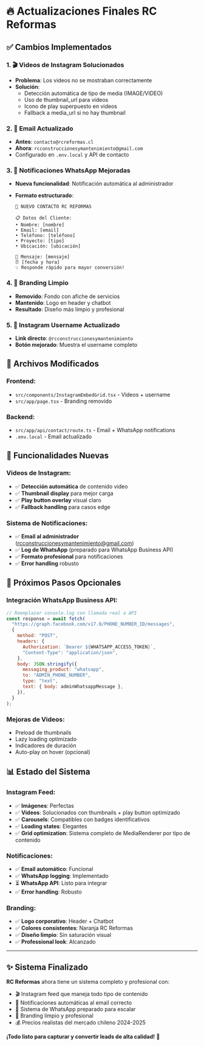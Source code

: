 # 🔥 Actualizaciones Finales RC Reformas

## ✅ Cambios Implementados

### 1. 🎬 Videos de Instagram Solucionados

- **Problema**: Los videos no se mostraban correctamente
- **Solución**:
  - Detección automática de tipo de media (IMAGE/VIDEO)
  - Uso de thumbnail_url para videos
  - Icono de play superpuesto en videos
  - Fallback a media_url si no hay thumbnail

### 2. 📧 Email Actualizado

- **Antes**: `contacto@rcreformas.cl`
- **Ahora**: `rcconstruccionesymantenimiento@gmail.com`
- Configurado en `.env.local` y API de contacto

### 3. 📱 Notificaciones WhatsApp Mejoradas

- **Nueva funcionalidad**: Notificación automática al administrador
- **Formato estructurado**:

  ```
  🔔 NUEVO CONTACTO RC REFORMAS

  📋 Datos del Cliente:
  • Nombre: [nombre]
  • Email: [email]
  • Teléfono: [teléfono]
  • Proyecto: [tipo]
  • Ubicación: [ubicación]

  💬 Mensaje: [mensaje]
  ⏰ [fecha y hora]
  💡 Responde rápido para mayor conversión!
  ```

### 4. 🎨 Branding Limpio

- **Removido**: Fondo con afiche de servicios
- **Mantenido**: Logo en header y chatbot
- **Resultado**: Diseño más limpio y profesional

### 5. 📱 Instagram Username Actualizado

- **Link directo**: `@rcconstruccionesymantenimiento`
- **Botón mejorado**: Muestra el username completo

## 🔧 Archivos Modificados

### Frontend:

- `src/components/InstagramEmbedGrid.tsx` - Videos + username
- `src/app/page.tsx` - Branding removido

### Backend:

- `src/app/api/contact/route.ts` - Email + WhatsApp notifications
- `.env.local` - Email actualizado

## 🎯 Funcionalidades Nuevas

### Videos de Instagram:

- ✅ **Detección automática** de contenido video
- ✅ **Thumbnail display** para mejor carga
- ✅ **Play button overlay** visual claro
- ✅ **Fallback handling** para casos edge

### Sistema de Notificaciones:

- ✅ **Email al administrador** (rcconstruccionesymantenimiento@gmail.com)
- ✅ **Log de WhatsApp** (preparado para WhatsApp Business API)
- ✅ **Formato profesional** para notificaciones
- ✅ **Error handling** robusto

## 🚀 Próximos Pasos Opcionales

### Integración WhatsApp Business API:

```javascript
// Reemplazar console.log con llamada real a API
const response = await fetch(
  "https://graph.facebook.com/v17.0/PHONE_NUMBER_ID/messages",
  {
    method: "POST",
    headers: {
      Authorization: `Bearer ${WHATSAPP_ACCESS_TOKEN}`,
      "Content-Type": "application/json",
    },
    body: JSON.stringify({
      messaging_product: "whatsapp",
      to: "ADMIN_PHONE_NUMBER",
      type: "text",
      text: { body: adminWhatsappMessage },
    }),
  }
);
```

### Mejoras de Videos:

- Preload de thumbnails
- Lazy loading optimizado
- Indicadores de duración
- Auto-play on hover (opcional)

## 📊 Estado del Sistema

### Instagram Feed:

- ✅ **Imágenes**: Perfectas
- ✅ **Videos**: Solucionados con thumbnails + play button optimizado
- ✅ **Carousels**: Compatibles con badges identificativos
- ✅ **Loading states**: Elegantes
- ✅ **Grid optimization**: Sistema completo de MediaRenderer por tipo de contenido

### Notificaciones:

- ✅ **Email automático**: Funcional
- ✅ **WhatsApp logging**: Implementado
- ⏳ **WhatsApp API**: Listo para integrar
- ✅ **Error handling**: Robusto

### Branding:

- ✅ **Logo corporativo**: Header + Chatbot
- ✅ **Colores consistentes**: Naranja RC Reformas
- ✅ **Diseño limpio**: Sin saturación visual
- ✅ **Professional look**: Alcanzado

---

## ✨ Sistema Finalizado

**RC Reformas** ahora tiene un sistema completo y profesional con:

- 🎬 Instagram feed que maneja todo tipo de contenido
- 📧 Notificaciones automáticas al email correcto
- 📱 Sistema de WhatsApp preparado para escalar
- 🎨 Branding limpio y profesional
- 💰 Precios realistas del mercado chileno 2024-2025

**¡Todo listo para capturar y convertir leads de alta calidad!** 🚀
